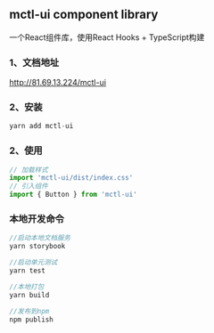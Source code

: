 
## mctl-ui component library

一个React组件库，使用React Hooks + TypeScript构建

### 1、文档地址
http://81.69.13.224/mctl-ui

### 2、安装
~~~javascript
yarn add mctl-ui
~~~

### 2、使用
~~~javascript
// 加载样式
import 'mctl-ui/dist/index.css'
// 引入组件
import { Button } from 'mctl-ui'
~~~

### 本地开发命令
~~~javascript
//启动本地文档服务
yarn storybook

//启动单元测试
yarn test

//本地打包
yarn build

//发布到npm
npm publish
~~~
